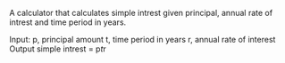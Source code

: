 A calculator that calculates simple intrest given principal, annual rate of intrest and time period in years.

Input:
  p, principal amount
  t, time period in years
  r, annual rate of interest
Output
  simple intrest = p*t*r
